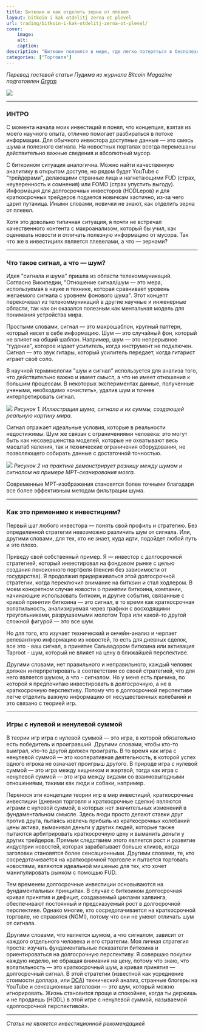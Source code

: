 ```yaml
---
title: Биткоин и как отделить зерна от плевел
layout: bitkoin i kak otdelitj zerna ot plevel
url: trading/bitkoin-i-kak-otdelitj-zerna-ot-plevel/
cover:
    image: 
    alt: 
    caption: 
description: "Биткоин появился в мире, где легко потеряться в бесполезном шуме и суете; как найти в этом потокe хороший сигнал?"
categories: ["Торговля"]
---
```


*Перевод гостевой статьи Пудима из журнала Bitcoin Magazine подготовлен [Grgrm](https://iris.to/npub1qzr3j58q0gwfhqdj33pc8wtfaj9ffn7nrdt6p7p7tvn0qrf7e0wsggv43p "Nostr")*

![](/img/trading/bitkoin-i-kak-otdelitj-zerna-ot-plevel/0zer.png "")

-----

### <h3>ИНТРО</h3>

С момента начала моих инвестиций я понял, что концепция, взятая из моего научного опыта, отлично помогает разбираться в потоке информации. Для обычного инвестора доступные данные — это смесь шума и полезного сигнала. На новостных порталах всегда перемешаны действительно важные сведения и абсолютный мусор.

С биткоином ситуация аналогична. Можно найти качественную аналитику в открытом доступе, но рядом будет YouTube с "трейдерами", делающими странные лица и нагнетающими FUD (страх, неуверенность и сомнения) или FOMO (страх упустить выгоду). Информация для долгосрочных инвесторов (HODLеров) и для краткосрочных трейдеров подается новичкам хаотично, из-за чего царит путаница. Иными словами, новички не знают, как отделить зерна от плевел.

Хотя это довольно типичная ситуация, я почти не встречал качественного контента с макроанализом, который бы учил, как оценивать новости и отличать полезную информацию от мусора. Так что же в инвестициях является плевелами, а что — зернами?

-----

### <h3>Что такое сигнал, а что — шум?</h3>

Идея "сигнала и шума" пришла из области телекоммуникаций. Согласно Википедии, "Отношение сигнал/шум — это мера, используемая в науке и технике, которая сравнивает уровень желаемого сигнала с уровнем фонового шума". Этот концепт перекочевал из телекоммуникаций в другие научные и инженерные области, так как он оказался полезным как ментальная модель для понимания устройства мира.

Простыми словами, сигнал — это макрошаблон, крупный паттерн, который несет в себе информацию. Шум — это случайный фон, который не влияет на общий шаблон. Например, шум — это непрерывное "гудение", которое издает усилитель, когда инструмент не подключен. Сигнал — это звук гитары, который усилитель передает, когда гитарист играет своё соло.

В научной терминологии "шум и сигнал" используется для анализа того, что действительно важно и имеет смысл, а что не имеет отношения к большим процессам. В некоторых экспериментах данные, полученные учеными, необходимо «очистить», удалив шум и точнее интерпретировать сигнал.

![](/img/trading/bitkoin-i-kak-otdelitj-zerna-ot-plevel/1zer.png "")
*Рисунок 1. Иллюстрация шума, сигнала и их суммы, создающей реальную картину мира.*

Сигнал отражает идеальные условия, которые в реальности недостижимы. Шум же связан с ограничениями человека: это могут быть как несовершенства моделей, которые не охватывают весь масштаб явления, так и технические ограничения оборудования, не позволяющего собирать данные с достаточной точностью.

![](/img/trading/bitkoin-i-kak-otdelitj-zerna-ot-plevel/2zer.png "")
*Рисунок 2 на практике демонстрирует разницу между шумом и сигналом на примере МРТ-сканирования мозга.*

Современные МРТ-изображения становятся более точными благодаря все более эффективным методам фильтрации шума.

-----

### <h3>Как это применимо к инвестициям?</h3>

Первый шаг любого инвестора — понять свой профиль и стратегию. Без определенной стратегии невозможно различить шум от сигнала. Или, другими словами, для тех, кто не знает, куда идти, подойдет любой путь и это плохо.

Приведу свой собственный пример. Я — инвестор с долгосрочной стратегией, который инвестировал на фондовом рынке с целью создания пенсионного портфеля (пенсия без зависимости от государства). Я продолжил придерживаться этой долгосрочной стратегии, когда переключил внимание на биткоин и стал ходлером. В моем конкретном случае новости о принятии биткоина, компании, начинающие использовать биткоин, и другие события, связанные с кривой принятия биткоина — это сигнал, в то время как краткосрочная волатильность, анализируемая через графики с восходящими треугольниками, разрушаемыми молотом Тора или какой-то другой сложной фигурой — это все шум.

Но для того, кто изучает технический и ончейн-анализ и черпает релевантную информацию из новостей, то есть для дневных сделок, все это - ваш сигнал, а принятие Сальвадором биткоина или активация Taproot - шум, который не влияет на цену в ближайшей перспективе.

Другими словами, нет правильного и неправильного, каждый человек должен интерпретировать в соответствии со своей стратегией, что для него является шумом, а что - сигналом. Но у меня есть причина, по которой я предпочитаю инвестировать в долгосрочную, а не в краткосрочную перспективу. Потому что в долгосрочной перспективе легче отделить важную информацию от несущественных колебаний и это связано с теорией игр.

-----

### <h3>Игры с нулевой и ненулевой суммой</h3>

В теории игр игра с нулевой суммой — это игра, в которой обязательно есть победитель и проигравший. Другими словами, чтобы кто-то выиграл, кто-то другой должен проиграть. В то время как игра с ненулевой суммой — это кооперативная деятельность, в которой успех одного игрока не означает проигрыш другого. В природе игра с нулевой суммой — это игра между хищником и жертвой, тогда как игра с ненулевой суммой — это игра между видами со взаимовыгодными отношениями, такими как люди и собаки, например.

Перенося эти концепции теории игр в мир инвестиций, краткосрочные инвестиции (дневная торговля и краткосрочные сделки) являются играми с нулевой суммой, в которых нет значительных изменений в фундаментальном смысле. Здесь люди просто делают ставки друг против друга, пытаясь извлечь прибыль из краткосрочных колебаний цены актива, выманивая деньги у других людей, которые также пытаются арбитрировать краткосрочную цену и выманить деньги у других трейдеров. Прямым следствием этого является рост и развитие индустрии новостей, которая зарабатывает больше кликов, когда заголовки становятся более сенсационными. Другими словами, те, кто сосредотачивается на краткосрочной торговле и пытается торговать новостями, являются идеальной мишенью для тех, кто хочет манипулировать рынком с помощью FUD.

Тем временем долгосрочные инвестиции основываются на фундаментальных принципах. В случае с биткоином долгосрочная кривая принятия и дефицит, создаваемый циклами халвинга, обеспечивают постоянный и предсказуемый рост в долгосрочной перспективе. Однако многие, кто сосредотачивается на краткосрочной торговле, не справятся (NGMI), потому что они не умеют отличать шум от сигнала.

Другими словами, что является шумом, а что сигналом, зависит от каждого отдельного человека и его стратегии. Моя личная стратегия проста: изучать фундаментальные показатели биткоина и ориентироваться на долгосрочную перспективу. Я совершаю покупки каждую неделю, не обращая внимания на цену, потому что знаю, что волатильность — это краткосрочный шум, а кривая принятия — долгосрочный сигнал. В этой стратегии (известной как усреднение стоимости доллара, или [DCA](/trading/dca-isnt-as-effective-as-going-all-in-on-bitcoin/)) технический анализ, странные блогеры на YouTube и сенсационные заголовки — это шум, который можно игнорировать. Жизнь становится проще и спокойнее, когда ты держишь и не продаешь (HODL) в этой игре с ненулевой суммой, называемой «долгосрочной перспективой».

-----

*Статья не является инвестиционной рекомендацией*